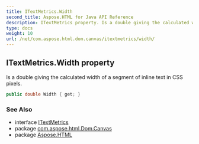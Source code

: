 ```yaml
---
title: ITextMetrics.Width
second_title: Aspose.HTML for Java API Reference
description: ITextMetrics property. Is a double giving the calculated width of a segment of inline text in CSS pixels
type: docs
weight: 10
url: /net/com.aspose.html.dom.canvas/itextmetrics/width/
---
```

## ITextMetrics.Width property

Is a double giving the calculated width of a segment of inline text in CSS pixels.

```java
public double Width { get; }
```

### See Also

* interface [ITextMetrics](../)
* package [com.aspose.html.Dom.Canvas](../../itextmetrics/)
* package [Aspose.HTML](../../../)
